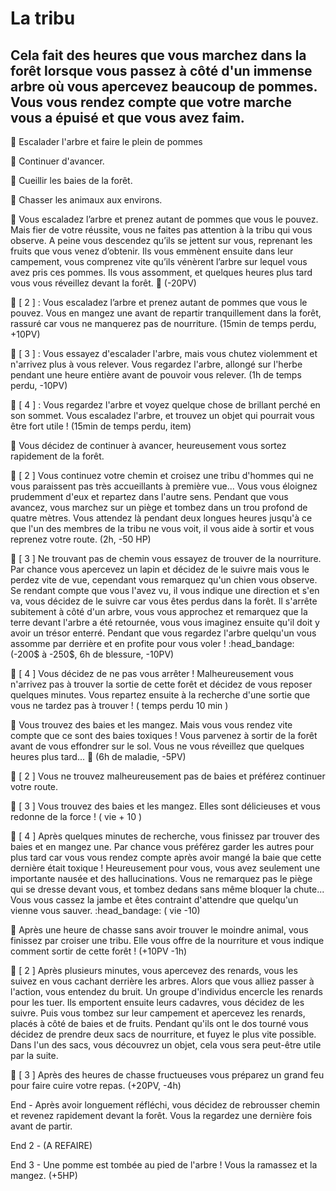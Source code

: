 # La tribu

## Cela fait des heures que vous marchez dans la forêt lorsque vous passez à côté d'un immense arbre où vous apercevez beaucoup de pommes. Vous vous rendez compte que votre marche vous a épuisé et que vous avez faim.

🍎 Escalader l'arbre et faire le plein de pommes

🚶 Continuer d'avancer. 

🌿 Cueillir les baies de la forêt.

🦊 Chasser les animaux aux environs.

🍎 Vous escaladez l’arbre et prenez autant de pommes que vous le pouvez. Mais fier de votre réussite, vous ne faites pas attention à la tribu qui vous observe. A peine vous descendez qu’ils se jettent sur vous, reprenant les fruits que vous venez d’obtenir. Ils vous emmènent ensuite dans leur campement, vous comprenez vite qu’ils vénèrent l’arbre sur lequel vous avez pris ces pommes. Ils vous assomment, et quelques heures plus tard vous vous réveillez devant la forêt. 🤕 (-20PV)

🍎 [ 2 ] : Vous escaladez l’arbre et prenez autant de pommes que vous le pouvez. Vous en mangez une avant de repartir tranquillement dans la forêt, rassuré car vous ne manquerez pas de nourriture. (15min de temps perdu, +10PV)

🍎 [ 3 ] : Vous essayez d'escalader l'arbre, mais vous chutez violemment et n'arrivez plus à vous relever. Vous regardez l'arbre, allongé sur l'herbe pendant une heure entière avant de pouvoir vous relever. (1h de temps perdu, -10PV)

🍎 [ 4 ] : Vous regardez l'arbre et voyez quelque chose de brillant perché en son sommet. Vous escaladez l'arbre, et trouvez un objet qui pourrait vous être fort utile ! (15min de temps perdu, item)


🚶 Vous décidez de continuer à avancer, heureusement vous sortez rapidement de la forêt.

🚶  [ 2 ] Vous continuez votre chemin et croisez une tribu d'hommes qui ne vous paraissent pas très accueillants à première vue... Vous vous éloignez prudemment d'eux et repartez dans l'autre sens. Pendant que vous avancez, vous marchez sur un piège et tombez dans un trou profond de quatre mètres. Vous attendez là pendant deux longues heures jusqu'à ce que l'un des membres de la tribu ne vous voit, il vous aide à sortir et vous reprenez votre route. (2h, -50 HP)

🚶  [ 3 ] Ne trouvant pas de chemin vous essayez de trouver de la nourriture. Par chance vous apercevez un lapin et décidez de le suivre mais vous le perdez vite de vue, cependant vous remarquez qu'un chien vous observe. Se rendant compte que vous l'avez vu, il vous indique une direction et s'en va, vous décidez de le suivre car vous êtes perdus dans la forêt. Il s'arrête subitement à côté d'un arbre, vous vous approchez et remarquez que la terre devant l'arbre a été retournée, vous vous imaginez ensuite qu'il doit y avoir un trésor enterré. Pendant que vous regardez l'arbre quelqu'un vous assomme par derrière et en profite pour vous voler ! :head_bandage: (-200$ à -250$, 6h de blessure, -10PV)

🚶  [ 4 ] Vous décidez de ne pas vous arrêter ! Malheureusement vous n'arrivez pas à trouver la sortie de cette forêt et décidez de vous reposer quelques minutes. Vous repartez ensuite à la recherche d'une sortie que vous ne tardez pas à trouver ! ( temps perdu 10 min )


:herb: Vous trouvez des baies et les mangez. Mais vous vous rendez vite compte que ce sont des baies toxiques ! Vous parvenez à sortir de la forêt avant de vous effondrer sur le sol. Vous ne vous réveillez que quelques heures plus tard... :nauseated_face: (6h de maladie, -5PV)

:herb: [ 2 ] Vous ne trouvez malheureusement pas de baies et préférez continuer votre route.

:herb: [ 3 ] Vous trouvez des baies et les mangez. Elles sont délicieuses et vous redonne de la force ! ( vie + 10 )

:herb: [ 4 ] Après quelques minutes de recherche, vous finissez par trouver des baies et en mangez une. Par chance vous préférez garder les autres pour plus tard car vous vous rendez compte après avoir mangé la baie que cette dernière était toxique ! Heureusement pour vous, vous avez seulement une importante nausée et des hallucinations. Vous ne remarquez pas le piège qui se dresse devant vous, et tombez dedans sans même bloquer la chute... Vous vous cassez la jambe et êtes contraint d'attendre que quelqu'un vienne vous sauver. :head_bandage: ( vie -10)


🦊 Après une heure de chasse sans avoir trouver le moindre animal, vous finissez par croiser une tribu. Elle vous offre de la nourriture et vous indique comment sortir de cette forêt ! (+10PV -1h)

🦊 [ 2 ] Après plusieurs minutes, vous apercevez des renards, vous les suivez en vous cachant derrière les arbres. Alors que vous alliez passer à l'action, vous entendez du bruit. Un groupe d'individus encercle les renards pour les tuer. Ils emportent ensuite leurs cadavres, vous décidez de les suivre. Puis vous tombez sur leur campement et apercevez les renards, placés à côté de baies et de fruits. Pendant qu'ils ont le dos tourné vous décidez de prendre deux sacs de nourriture, et fuyez le plus vite possible. Dans l'un des sacs, vous découvrez un objet, cela vous sera peut-être utile par la suite.

🦊 [ 3 ] Après des heures de chasse fructueuses vous préparez un grand feu pour faire cuire votre repas. (+20PV, -4h)


End -  Après avoir longuement réfléchi, vous décidez de rebrousser chemin et revenez rapidement devant la forêt. Vous la regardez une dernière fois avant de partir.

End 2 -  (A REFAIRE)

End 3 -  Une pomme est tombée au pied de l'arbre ! Vous la ramassez et la mangez. (+5HP)
